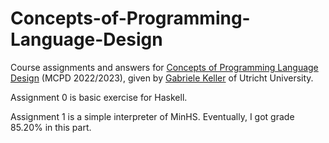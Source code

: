# Concepts-of-Programming-Language-Design
Course assignments and answers for [Concepts of Programming Language Design](https://www.cs.uu.nl/docs/vakken/mcpd/2021/website/index.html) (MCPD 2022/2023), given by [Gabriele Keller](https://www.uu.nl/medewerkers/GKKeller) of Utricht University.

Assignment 0 is basic exercise for Haskell.

Assignment 1 is a simple interpreter of MinHS. Eventually, I got grade 85.20% in this part.
